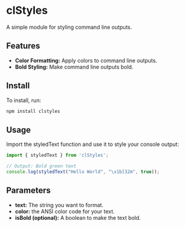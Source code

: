# clStyles
A simple module for styling command line outputs.

## Features

- **Color Formatting:** Apply colors to command line outputs.
- **Bold Styling:** Make command line outputs bold.

## Install

To install, run:

```bash
npm install clstyles
```

## Usage

Import the styledText function and use it to style your console output:

```js
import { styledText } from 'clStyles';

// Output: Bold green text
console.log(styledText("Hello World", "\x1b[32m", true));
```

## Parameters
  - **text:** The string you want to format.
  - **color:** the ANSI color code for your text.
  - **isBold (optional):** A boolean to make the text bold.
